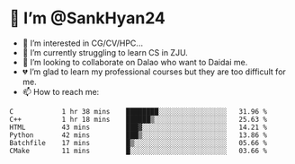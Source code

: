 # 👋 I’m @SankHyan24

- 👀 I’m interested in CG/CV/HPC...
- 🌱 I’m currently struggling to learn CS in ZJU.
- 💞️ I’m looking to collaborate on Dalao who want to Daidai me.
- 💔 I’m glad to learn my professional courses but they are too difficult for me.
- 📫 How to reach me:


<!---
SankHyan24/SankHyan24 is a ✨ special ✨ repository because its `README.md` (this file) appears on your GitHub profile.
You can click the Preview link to take a look at your changes.
--->
<!--START_SECTION:waka-->

```text
C            1 hr 38 mins    ████████░░░░░░░░░░░░░░░░░   31.96 %
C++          1 hr 18 mins    ██████▒░░░░░░░░░░░░░░░░░░   25.63 %
HTML         43 mins         ███▓░░░░░░░░░░░░░░░░░░░░░   14.21 %
Python       42 mins         ███▒░░░░░░░░░░░░░░░░░░░░░   13.86 %
Batchfile    17 mins         █▒░░░░░░░░░░░░░░░░░░░░░░░   05.66 %
CMake        11 mins         █░░░░░░░░░░░░░░░░░░░░░░░░   03.66 %
```

<!--END_SECTION:waka-->
